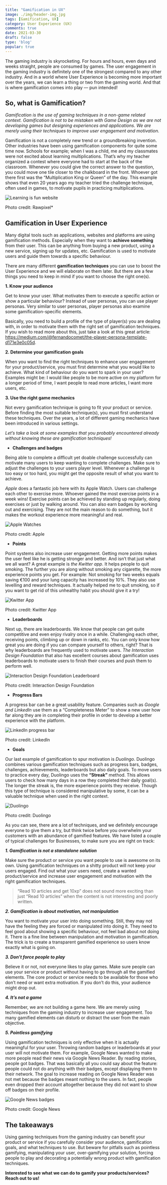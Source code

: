 ```yaml
---
title: "Gamification in UX"
image: ./img/header-img.jpg
tags: [Gamification, UX]
category: User Experience (UX)			
comments: true
date: 2021-03-30
draft: false
type: 'blog'
popular: true
---
```


The gaming industry is skyrocketing. For hours and hours, even days and weeks straight, people are consumed by games. The user engagement in the gaming industry is definitely one of the strongest compared to any other industry. And in a world where User Experience is becoming more important over the years, we can learn a thing or two from the gaming world. And that is where gamification comes into play — pun intended!

## So, what is Gamification?

*Gamification is the use of gaming techniques in a non-game related context. Gamification is not to be mistaken with Game Design as we are not developing games but designing experiences and applications. We are merely using their techniques to improve user engagement and motivation.*

Gamification is not a completely new trend or a groundbreaking invention. Other industries have been using gamification components for quite some time now. Schools for example; when I was a child, me and my classmates were not excited about learning multiplications. That’s why my teacher organized a contest where everyone had to start at the back of the classroom. Whenever you could give the correct answer to the question, you could move one tile closer to the chalkboard in the front. Whoever got there first was the “Multiplication King or Queen” of the day. This example shows that even 20 years ago my teacher tried the challenge technique, often used in games, to motivate pupils in practicing multiplications.

![Learning is fun website](./img/1_EuwkMohYxqLftHZcpQGGYA.png)

<div class="alt">Photo credit: Rawpixel*</div>

## Gamification in User Experience

Many digital tools such as applications, websites and platforms are using gamification methods. Especially when they want to **achieve something** from their user. This can be anything from buying a new product, using a new service, signing up for updates, etc. Gamification is used to motivate users and guide them towards a specific behaviour.

There are many different **gamification techniques** you can use to boost the User Experience and we will elaborate on them later. But there are a few things you need to keep in mind if you want to choose the right one(s).

**1. Know your audience**

Get to know your user. What motivates them to execute a specific action or show a particular behaviour? Instead of user personas, you can use player personas. Very similar to user personas, player personas also examine some gamification-specific elements.

Basically, you need to build a profile of the type of player(s) you are dealing with, in order to motivate them with the right set of gamification techniques. If you wish to read more about this, just take a look at this great article: https://medium.com/@fernandocomet/the-player-persona-template-d171e3e0c05d.

**2. Determine your gamification goals**

When you want to find the right techniques to enhance user engagement for your product/service, you must first determine what you would like to achieve. What kind of behaviour do you want to spark in your user? Examples might be: I would like people to be more active on my platform for a longer period of time, I want people to read more articles, I want more users, etc.

**3. Use the right game mechanics**

Not every gamification technique is going to fit your product or service. Before finding the most suitable technique(s), you must first understand these techniques. Over the years, a lot of different gaming mechanics have been introduced in various settings.

*Let’s take a look at some examples that you probably encountered already without knowing these are gamification techniques!*

- **Challenges and badges**

Being able to complete a difficult yet doable challenge successfully can motivate many users to keep wanting to complete challenges. Make sure to adjust the challenges to your users player level. Whenever a challenge is too easy or too hard, you might get the opposite result of what you want to achieve. 

*Apple* does a fantastic job here with its Apple Watch. Users can challenge each other to exercise more. Whoever gained the most exercise points in a week wins! Exercise points can be achieved by standing up regularly, doing exercises or just by walking around. You can also earn badges by working out and exercising. They are not the main reason to do something, but it makes the workout experience more meaningful and real.

![Apple Watches](./img/1_ETX8RLG8uGccZFUiQnBNMg.png)

<div class="alt">Photo credit: Apple</div>

- **Points** 

Point systems also increase user engagement. Getting more points makes the user feel like he is getting stronger and better. And isn’t that just what we all want? 
A great example is *the Kwitter app*. It helps people to quit smoking. The further you are along without smoking any cigarette, the more experience points you get. For example: Not smoking for two weeks equals saving €100 and your lung capacity has increased by 10%. They also use levelling and reward techniques. It actually helped me to quit smoking, so if you want to get rid of this unhealthy habit you should give it a try!

![Kwitter App](./img/1_nVNqrdZR_bk-nQ4Fc4W6pw.png)

<div class="alt">Photo credit: Kwitter App</div>

- **Leaderboards**

Next up, there are leaderboards. We know that people can get quite competitive and even enjoy rivalry once in a while. Challenging each other, receiving points, climbing up or down in ranks, etc. You can only know how great you are doing if you can compare yourself to others, right? That is why leaderboards are frequently used to motivate users. 
*The Interaction Design Foundation* that also has excellent courses about gamification uses leaderboards to motivate users to finish their courses and push them to perform well.

![Interaction Design Foundation Leaderboard](./img/1_KHOd1xwKrhD3klqiv5I4ow.png)

<div class="alt">Photo credit: Interaction Design Foundation</div>

- **Progress Bars**

A progress bar can be a great usability feature. 
Companies such as *Google and LinkedIn* use them as a “Completeness Meter” to show a new user how far along they are in completing their profile in order to develop a better experience with the platform.

![LinkedIn progress bar](./img/1_ltt3MbYzJLAmV9ilQz3pdQ.png)

<div class="alt">Photo credit: LinkedIn</div>

- **Goals**

Our last example of gamification to spur motivation is *Duolingo*. Duolingo combines various gamification techniques such as progress bars, badges, challenges, achievements, leaderboards but also daily goals. To move users to practice every day, Duolingo uses the **“Streak”** method. This allows users to check how many days in a row they completed their daily goal(s). The longer the streak is, the more experience points they receive. Though this type of technique is considered manipulative by some, it can be a valuable technique when used in the right context.

![Duolingo](./img/1_E8mCPXK_2PqL5AkhLnjS4g.jpeg)

<div class="alt">Photo credit: Duolingo</div>

As you can see, there are a lot of techniques, and we definitely encourage everyone to give them a try, but think twice before you overwhelm your customers with an abundance of gamified features. We have listed a couple of typical challenges for Businesses, to make sure you are right on track:

***1. Gamification is not a standalone solution***

Make sure the product or service you want people to use is awesome on its own. Using gamification techniques on a shitty product will not keep your users engaged. Find out what your users need, create a wanted product/service and increase user engagement and motivation with the right gamification techniques.

> “Read 10 articles and get 10xp” does not sound more exciting than just “Read 10 articles” when the content is not interesting and poorly written.

***2. Gamification is about motivation, not manipulation***

You want to motivate your user into doing something. Still, they may not have the feeling they are forced or manipulated into doing it. They need to feel good about showing a specific behaviour, not feel bad about not doing it. There is a fine line between manipulation and motivation in gamification. The trick is to create a transparent gamified experience so users know exactly what is going on.

***3. Don’t force people to play***

Believe it or not, not everyone likes to play games. Make sure people can use your service or product without having to go through all the gamified elements. The core product or service needs to be available for those who don’t need or want extra motivation. If you don’t do this, your audience might drop out.

***4. It’s not a game***

Remember, we are not building a game here. We are merely using techniques from the gaming industry to increase user engagement. Too many gamified elements can disturb or distract the user from the main objective.

***5. Pointless gamifying***

Using gamification techniques is only effective when it is actually meaningful for your user. Throwing random badges or leaderboards at your user will not motivate them. For example, Google News wanted to make more people read their news via Google News Reader. By reading stories, people got badges. That was basically all you could say about the feature: people could not do anything with their badges, except displaying them to their network. The goal to increase reading on Google News Reader was not met because the badges meant nothing to the users. In fact, people even dropped their account altogether because they did not want to show off badges on their profile.

![Google News badges](./img/1_FszxhWtNxP7zhvuPmOJ3yQ.png)

<div class="alt">Photo credit: Google News</div>

## The takeaways

Using gaming techniques from the gaming industry can benefit your product or service if you carefully consider your audience, gamification goals, and what techniques to use. But beware for pitfalls such as pointless gamifying, manipulating your user, over-gamifying your solution, forcing people to play and decorating a potentially wrong product with gamification techniques.

**Interested to see what we can do to gamify your products/services? Reach out to us!**
